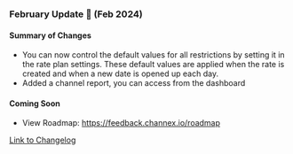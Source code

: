 ### February Update 🚀 (Feb 2024)

#### Summary of Changes
- You can now control the default values for all restrictions by setting it in the rate plan settings. These default values are applied when the rate is created and when a new date is opened up each day.
- Added a channel report, you can access from the dashboard

#### Coming Soon
- View Roadmap: https://feedback.channex.io/roadmap

[Link to Changelog](https://docs.channex.io/changelog)
